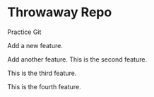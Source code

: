 # Throwaway Repo

Practice Git

Add a new feature.

Add another feature. This is the second feature.

This is the third feature.

This is the fourth feature.